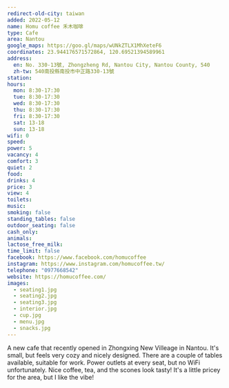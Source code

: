 ```yaml
---
redirect-old-city: taiwan
added: 2022-05-12
name: Homu coffee 禾木咖啡
type: Cafe
area: Nantou
google_maps: https://goo.gl/maps/wUNkZTLX1MhXeteF6
coordinates: 23.944176571572864, 120.69521394589961
address:
  en: No. 330-13號, Zhongzheng Rd, Nantou City, Nantou County, 540
  zh-tw: 540南投縣南投市中正路330-13號
station: 
hours:
  mon: 8:30-17:30
  tue: 8:30-17:30
  wed: 8:30-17:30
  thu: 8:30-17:30
  fri: 8:30-17:30
  sat: 13-18
  sun: 13-18
wifi: 0
speed: 
power: 5
vacancy: 4
comfort: 3
quiet: 2
food: 
drinks: 4
price: 3
view: 4
toilets: 
music: 
smoking: false
standing_tables: false
outdoor_seating: false
cash_only: 
animals: 
lactose_free_milk: 
time_limit: false
facebook: https://www.facebook.com/homucoffee
instagram: https://www.instagram.com/homucoffee.tw/ 
telephone: "0977668542"
website: https://homucoffee.com/
images:
  - seating1.jpg
  - seating2.jpg
  - seating3.jpg
  - interior.jpg
  - cup.jpg
  - menu.jpg
  - snacks.jpg
---
```


A new cafe that recently opened in Zhongxing New Villeage in Nantou. It's small, but feels very cozy and nicely designed. There are a couple of tables available, suitable for work. Power outlets at every seat, but no WiFi unfortunately. Nice coffee, tea, and the scones look tasty! It's a little pricey for the area, but I like the vibe!
